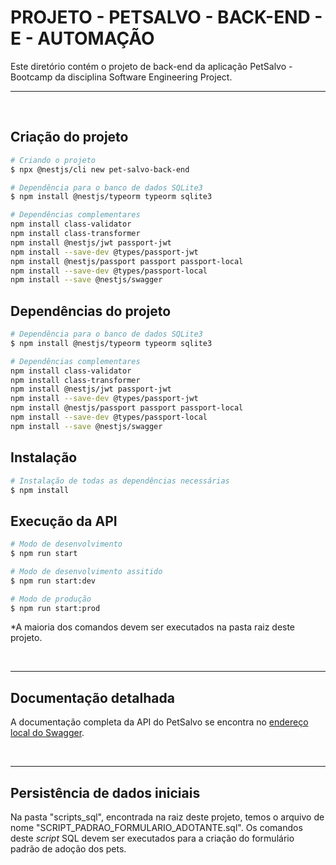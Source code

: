 
# PROJETO - PETSALVO - BACK-END - E - AUTOMAÇÃO

Este diretório contém o projeto de back-end da aplicação PetSalvo - Bootcamp da disciplina Software Engineering Project. 

<hr>
<br>

## Criação do projeto

```bash
# Criando o projeto
$ npx @nestjs/cli new pet-salvo-back-end

# Dependência para o banco de dados SQLite3
$ npm install @nestjs/typeorm typeorm sqlite3

# Dependências complementares
npm install class-validator 
npm install class-transformer
npm install @nestjs/jwt passport-jwt
npm install --save-dev @types/passport-jwt
npm install @nestjs/passport passport passport-local
npm install --save-dev @types/passport-local
npm install --save @nestjs/swagger
```

## Dependências do projeto

```bash
# Dependência para o banco de dados SQLite3
$ npm install @nestjs/typeorm typeorm sqlite3

# Dependências complementares
npm install class-validator 
npm install class-transformer
npm install @nestjs/jwt passport-jwt
npm install --save-dev @types/passport-jwt
npm install @nestjs/passport passport passport-local
npm install --save-dev @types/passport-local
npm install --save @nestjs/swagger
```


## Instalação

```bash
# Instalação de todas as dependências necessárias
$ npm install
```

## Execução da API

```bash
# Modo de desenvolvimento
$ npm run start

# Modo de desenvolvimento assitido
$ npm run start:dev

# Modo de produção
$ npm run start:prod
```

*A maioria dos comandos devem ser executados na pasta raiz deste projeto.

<br>
<hr>

## Documentação detalhada

A documentação completa da API do PetSalvo se encontra no [endereço local do Swagger](http://localhost:8080/swagger).

<br>
<hr>

## Persistência de dados iniciais

Na pasta "scripts_sql", encontrada na raiz deste projeto, temos o arquivo de nome "SCRIPT_PADRAO_FORMULARIO_ADOTANTE.sql". Os comandos deste <i>script</i> SQL devem ser executados para a criação do formulário padrão de adoção dos pets.
